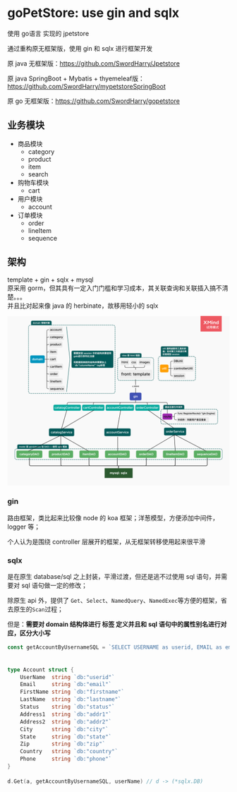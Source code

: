 # goPetStore: use gin and sqlx
使用 go语言 实现的 jpetstore

通过重构原无框架版，使用 gin 和 sqlx 进行框架开发

原 java 无框架版：https://github.com/SwordHarry/Jpetstore 

原 java SpringBoot + Mybatis + thyemeleaf版：https://github.com/SwordHarry/mypetstoreSpringBoot

原 go 无框架版：https://github.com/SwordHarry/gopetstore



## 业务模块
- 商品模块
    - category
    - product
    - item
    - search
- 购物车模块
    - cart
- 用户模块
    - account
- 订单模块
    - order
    - lineItem
    - sequence

## 架构
template + gin + sqlx + mysql<br/>
原采用 gorm，但其具有一定入门门槛和学习成本，其关联查询和关联插入搞不清楚。。。<br/>
并且比对起来像 java 的 herbinate，故移用轻小的 sqlx<br/>

![gopetstore](./gopetstore_v2.png)

### gin

路由框架，类比起来比较像 node 的 koa 框架；洋葱模型，方便添加中间件，logger 等；

个人认为是围绕 controller 层展开的框架，从无框架转移使用起来很平滑

### sqlx

是在原生 database/sql 之上封装，平滑过渡，但还是逃不过使用 sql 语句，并需要对 sql 语句做一定的修改；

除原生 api 外，提供了 `Get`、`Select`、`NamedQuery`、`NamedExec`等方便的框架，省去原生的`Scan`过程；

但是：**需要对 domain 结构体进行 标签 定义并且和 sql 语句中的属性别名进行对应，区分大小写**

```go
const getAccountByUsernameSQL = `SELECT USERNAME as userid, EMAIL as email, CITY as city,STATE as state, ZIP as zip, COUNTRY as country, PHONE as phone FROM ACCOUNT WHERE USERID = ?`


type Account struct {
	UserName  string `db:"userid"`
	Email     string `db:"email"`
	FirstName string `db:"firstname"`
	LastName  string `db:"lastname"`
	Status    string `db:"status"`
	Address1  string `db:"addr1"`
	Address2  string `db:"addr2"`
	City      string `db:"city"`
	State     string `db:"state"`
	Zip       string `db:"zip"`
	Country   string `db:"country"`
	Phone     string `db:"phone"`
}

d.Get(a, getAccountByUsernameSQL, userName) // d -> (*sqlx.DB)
```

